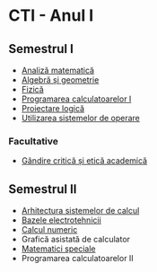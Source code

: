 # CTI - Anul I

## Semestrul I

- [Analiză matematică](../../Materii/Matematică/CalcDif.md)
- [Algebră și geometrie](../../Materii/Matematică/AlgGeom.md)
- [Fizică](../../Materii/Fizică/Fizică.md)
- [Programarea calculatoarelor I](../../Materii/Informatică/PC1.md)
- [Proiectare logică](../../Materii/Fizică/ProiectareLogică.md)
- [Utilizarea sistemelor de operare](../../Materii/Informatică/USO.md)

### Facultative

- [Gândire critică și etică academică](../../Materii/Altele/GCEA.md)

## Semestrul II

- [Arhitectura sistemelor de calcul](../../Materii/Informatică/ASC.md)
- [Bazele electrotehnicii](../../Materii/Fizică/BazeleElectrotehnicii.md)
- [Calcul numeric](../../Materii/Informatică/CN.md)
- Grafică asistată de calculator
- [Matematici speciale](../../Materii/Matematică/MatematiciSpeciale.md)
- Programarea calculatoarelor II
